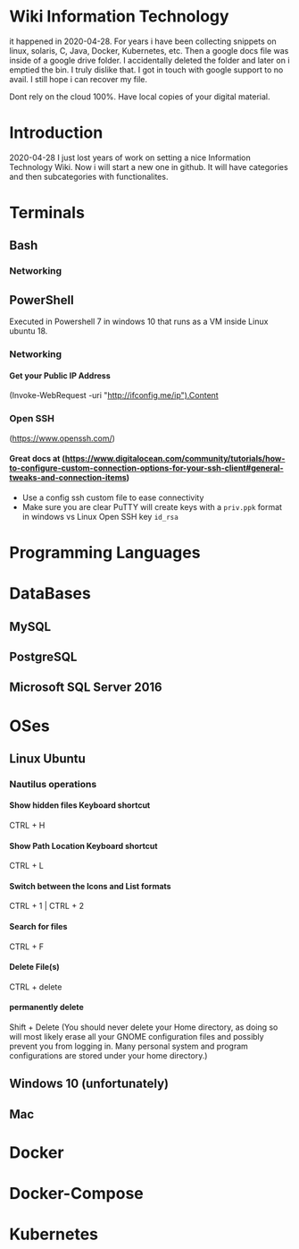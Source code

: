 # Wiki Information Technology
it happened in 2020-04-28. For years i have been collecting snippets on linux, solaris, C, Java, Docker, Kubernetes, etc.
Then a google docs file was inside of a google drive folder. I accidentally deleted the folder and later on i emptied the bin. I truly dislike that. 
I got in touch with google support to no avail. 
I still hope i can recover my file.

Dont rely on the cloud 100%. Have local copies of your digital material.

# Introduction
2020-04-28 I just lost years of work on setting a nice Information Technology Wiki. Now i will start a new one in github.
It will have categories and then subcategories with functionalites.

# Terminals

## Bash

### Networking

## PowerShell 
Executed in Powershell 7 in windows 10 that runs as a VM inside Linux ubuntu 18.

### Networking

#### Get your Public IP Address
(Invoke-WebRequest -uri "http://ifconfig.me/ip").Content


### Open SSH
(https://www.openssh.com/)
#### Great docs at (https://www.digitalocean.com/community/tutorials/how-to-configure-custom-connection-options-for-your-ssh-client#general-tweaks-and-connection-items)
* Use a config ssh custom file to ease connectivity
* Make sure you are clear PuTTY will create keys with a `priv.ppk` format in windows vs Linux Open SSH key `id_rsa`


# Programming Languages



# DataBases
## MySQL

## PostgreSQL

## Microsoft SQL Server 2016

# OSes
## Linux Ubuntu
### Nautilus operations
#### Show hidden files Keyboard shortcut
CTRL + H
#### Show Path Location Keyboard shortcut
CTRL + L
#### Switch between the Icons and List formats
CTRL + 1 | CTRL + 2
#### Search for files
CTRL + F
#### Delete File(s)
CTRL + delete
#### permanently delete
Shift + Delete
(You should never delete your Home directory, as doing so will most likely erase all your GNOME configuration files and possibly prevent you from logging in. Many personal system and program configurations are stored under your home directory.)


## Windows 10 (unfortunately)

## Mac


# Docker

# Docker-Compose

# Kubernetes
